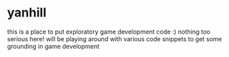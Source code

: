 # yanhill
this is a place to put exploratory game development code :)
nothing too serious here! will be playing around with various code snippets
to get some grounding in game development
